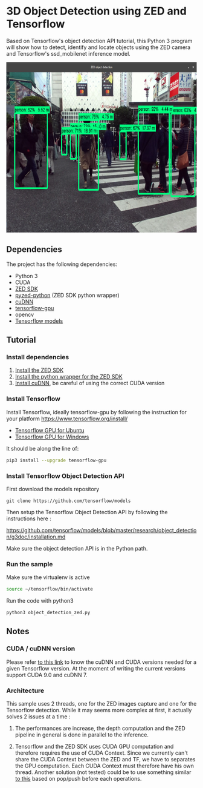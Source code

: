 # 3D Object Detection using ZED and Tensorflow

Based on Tensorflow's object detection API tutorial, this Python 3 program will show how to detect, identify and locate objects using the ZED camera and Tensorflow's ssd_mobilenet inference model.

<p align="center">
  <img src="tf_zed_shibuya.jpg" width=676 height=450>
</p>


## Dependencies

The project has the following dependencies:

* Python 3
* CUDA
* [ZED SDK](https://www.stereolabs.com/developers/release/latest/)
* [pyzed-python](https://github.com/stereolabs/zed-python) (ZED SDK python wrapper)
* [cuDNN](https://developer.nvidia.com/cudnn)
* [tensorflow-gpu](https://www.tensorflow.org/install/)
* opencv
* [Tensorflow models](https://github.com/tensorflow/models/blob/master/research/object_detection/g3doc/installation.md)

## Tutorial

### Install dependencies

1. [Install the ZED SDK](https://www.stereolabs.com/developers/release/latest/)
2. [Install the python wrapper for the ZED SDK](https://github.com/stereolabs/zed-python)
3. [Install cuDNN](https://developer.nvidia.com/cudnn), be careful of using the correct CUDA version

### Install Tensorflow

Install Tensorflow, ideally tensorflow-gpu by following the instruction for your platform https://www.tensorflow.org/install/

* [Tensorflow GPU for Ubuntu](https://www.tensorflow.org/install/install_linux#tensorflow_gpu_support)
* [Tensorflow GPU for Windows](https://www.tensorflow.org/install/install_windows#requirements_to_run_tensorflow_with_gpu_support)

It should be along the line of:

```bash
pip3 install --upgrade tensorflow-gpu
```

### Install Tensorflow Object Detection API

First download the models repository

    git clone https://github.com/tensorflow/models

Then setup the Tensorflow Object Detection API by following the instructions here :

https://github.com/tensorflow/models/blob/master/research/object_detection/g3doc/installation.md

Make sure the object detection API is in the Python path.

### Run the sample

Make sure the virtualenv is active

```bash
source ~/tensorflow/bin/activate
```

Run the code with python3

```bash
python3 object_detection_zed.py
```

## Notes

### CUDA / cuDNN version

Please refer [to this link](https://www.tensorflow.org/install/install_sources#tested_source_configurations) to know the cuDNN and CUDA versions needed for a given Tensorflow version. At the moment of writing the current versions support CUDA 9.0 and cuDNN 7.

### Architecture

This sample uses 2 threads, one for the ZED images capture and one for the Tensorflow detection. While it may seems more complex at first, it actually solves 2 issues at a time :

1. The performances are increase, the depth computation and the ZED pipeline in general is done in parallel to the inference.

2. Tensorflow and the ZED SDK uses CUDA GPU computation and therefore requires the use of CUDA Context. Since we currently can't share the CUDA Context between the ZED and TF, we have to separates the GPU computation. Each CUDA Context must therefore have his own thread. Another solution (not tested) could be to use something similar [to this](https://github.com/frk2/cuda-fun) based on pop/push before each operations.
